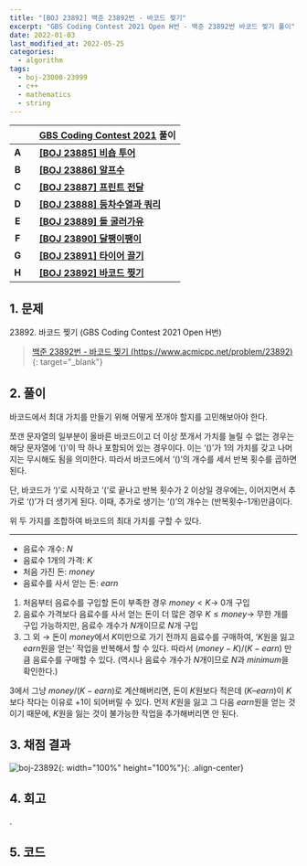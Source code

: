 ```yaml
---
title: "[BOJ 23892] 백준 23892번 - 바코드 찢기"
excerpt: "GBS Coding Contest 2021 Open H번 - 백준 23892번 바코드 찢기 풀이"
date: 2022-01-03
last_modified_at: 2022-05-25
categories:
  - algorithm
tags:
  - boj-23000-23999
  - c++
  - mathematics
  - string
---
```


|||[GBS Coding Contest 2021](https://burningfalls.github.io/contest/gbs2021-baekjoon-contest) 풀이|
|:---:|:---:|:---|
|**A**||**[[BOJ 23885] 비숍 투어](https://burningfalls.github.io/algorithm/boj-23885/)**|
|**B**||**[[BOJ 23886] 알프수](https://burningfalls.github.io/algorithm/boj-23886/)**|
|**C**||**[[BOJ 23887] 프린트 전달](https://burningfalls.github.io/algorithm/boj-23887/)**|
|**D**||**[[BOJ 23888] 등차수열과 쿼리](https://burningfalls.github.io/algorithm/boj-23888/)**|
|**E**||**[[BOJ 23889] 돌 굴러가유](https://burningfalls.github.io/algorithm/boj-23889/)**|
|**F**||**[[BOJ 23890] 달팽이팽이](https://burningfalls.github.io/algorithm/boj-23890/)**|
|**G**||**[[BOJ 23891] 타이어 끌기](https://burningfalls.github.io/algorithm/boj-23891/)**|
|**H**||**[[BOJ 23892] 바코드 찢기](https://burningfalls.github.io/algorithm/boj-23892/)**|

## 1. 문제
$23892$. 바코드 찢기 (GBS Coding Contest 2021 Open H번)

> [백준 23892번 - 바코드 찢기 (https://www.acmicpc.net/problem/23892)](https://www.acmicpc.net/problem/23892){: target="_blank"}

## 2. 풀이

바코드에서 최대 가치를 만들기 위해 어떻게 쪼개야 할지를 고민해보아야 한다. 

쪼갠 문자열의 일부분이 올바른 바코드이고 더 이상 쪼개서 가치를 늘릴 수 없는 경우는 해당 문자열에 ‘()’이 딱 하나 포함되어 있는 경우이다. 이는 ‘()’가 1의 가치를 갖고 나머지는 무시해도 됨을 의미한다. 따라서 바코드에서 ‘()’의 개수를 세서 반복 횟수를 곱하면 된다. 

단, 바코드가 ‘)’로 시작하고 ‘(‘로 끝나고 반복 횟수가 2 이상일 경우에는, 이어지면서 추가로 ‘()’가 더 생기게 된다. 이때, 추가로 생기는 ‘()’의 개수는 (반복횟수-1개)만큼이다. 

위 두 가지를 조합하여 바코드의 최대 가치를 구할 수 있다.

---

* 음료수 개수: $N$
* 음료수 1개의 가격: $K$
* 처음 가진 돈: $money$
* 음료수를 사서 얻는 돈: $earn$

1.	처음부터 음료수를 구입할 돈이 부족한 경우 $money \lt K \rightarrow$ $0$개 구입
1.	음료수 가격보다 음료수를 사서 얻는 돈이 더 많은 경우 $K \leq money \rightarrow$ 무한 개를 구입 가능하지만, 음료수 개수가 $N$개이므로 $N$개 구입
1.	그 외 $\rightarrow$ 돈이 $money$에서 $K$미만으로 가기 전까지 음료수를 구매하여, ‘$K$원을 잃고 $earn$원을 얻는’ 작업을 반복해서 할 수 있다. 따라서 $(money - K) / (K - earn)$ 만큼 음료수를 구매할 수 있다. (역시나 음료수 개수가 $N$개이므로 $N$과 $minimum$을 확인한다.)

$3$에서 그냥 $money / (K - earn)$로 계산해버리면, 돈이 $K$원보다 적은데 $(K – earn)$이 $K$보다 작다는 이유로 $+1$이 되어버릴 수 있다. 먼저 $K$원을 잃고 그 다음 $earn$원을 얻는 것이기 때문에, $K$원을 잃는 것이 불가능한 작업을 추가해버리면 안 된다.


## 3. 채점 결과

![boj-23892](https://user-images.githubusercontent.com/30232837/160992667-aa9cf5ea-ec5d-4451-9f1f-59cc71d0c615.png "boj-23892"){: width="100%" height="100%"}{: .align-center}

## 4. 회고

.

## 5. 코드

<script src="https://gist.github.com/BurningFalls/8f73f80d2962b57710dbce1d16295764.js"></script>